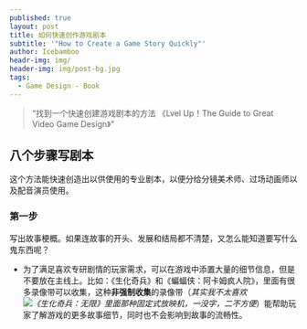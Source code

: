 ```yaml
---
published: true
layout: post
title: 如何快速创作游戏剧本
subtitle: '"How to Create a Game Story Quickly"'
author: Icebamboo
headr-img: img/
header-img: img/post-bg.jpg
tags:
  - Game Design - Book
---
```

> “找到一个快速创建游戏剧本的方法 《Lvel Up！The Guide to Great Video Game Design》”
​
## 八个步骤写剧本
这个方法能快速创造出以供使用的专业剧本，以便分给分镜美术师、过场动画师以及配音演员使用。
### 第一步
写出故事梗概。如果连故事的开头、发展和结局都不清楚，又怎么能知道要写什么鬼东西呢？
- 为了满足喜欢专研剧情的玩家需求，可以在游戏中添置大量的细节信息，但是不要放在主线上。比如：《生化奇兵》和《蝙蝠侠：阿卡姆疯人院》，里面有很多录像带可以收集，这种**非强制收集**的录像带（_其实我不太喜欢![《生化奇兵：无限》]({{site.baseurl}}/http://img3.cache.netease.com/photo/0031/2012-12-13/8IJM0G0I49GF0031.jpg)里面那种固定式放映机，一没字，二不方便_）能帮助玩家了解游戏的更多故事细节，同时也不会影响到故事的流畅性。
